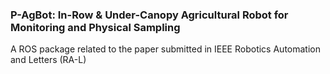 ### P-AgBot: In-Row & Under-Canopy Agricultural Robot for Monitoring and Physical Sampling

A ROS package related to the paper submitted in IEEE Robotics Automation and Letters (RA-L)
